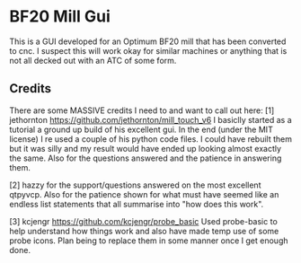  # BF20 Mill Gui

This is a GUI developed for an Optimum BF20 mill that has been converted
to cnc. I suspect this will work okay for similar machines or anything
that is not all decked out with an ATC of some form.

## Credits
There are some MASSIVE credits I need to and want to call out here:
[1] jethornton   https://github.com/jethornton/mill_touch_v6
I basiclly started as a tutorial a ground up build of his excellent gui.
In the end (under the MIT license) I re used a couple of his python code
files.  I could have rebuilt them but it was silly and my result would
have ended up looking almost exactly the same.
Also for the questions answered and the patience in answering them.

[2] hazzy for the support/questions answered on the most excellent qtpyvcp.
Also for the patience shown for what must have seemed like an endless
list statements that all summarise into "how does this work".

[3] kcjengr https://github.com/kcjengr/probe_basic
Used probe-basic to help understand how things work and also have made
temp use of some probe icons. Plan being to replace them in some manner
once I get enough done.

